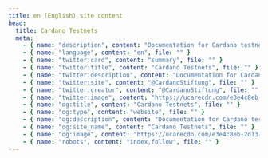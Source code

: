```yaml
---
title: en (English) site content
head:
  title: Cardano Testnets
  meta:
    - { name: "description", content: "Documentation for Cardano testnets.", file: "" }
    - { name: "language", content: "en", file: "" }
    - { name: "twitter:card", content: "summary", file: "" }
    - { name: "twitter:title", content: "Cardano Testnets", file: "" }
    - { name: "twitter:description", content: "Documentation for Cardano testnets.", file: "" }
    - { name: "twitter:site", content: "@CardanoStiftung", file: "" }
    - { name: "twitter:creator", content: "@CardanoStiftung", file: "" }
    - { name: "twitter:image", content: "https://ucarecdn.com/e3e4c8eb-2d13-4583-80cd-881490903513/", file: "" }
    - { name: "og:title", content: "Cardano Testnets", file: "" }
    - { name: "og:type", content: "website", file: "" }
    - { name: "og:description", content: "Documentation for Cardano testnets.", file: "" }
    - { name: "og:site_name", content: "Cardano Testnets", file: "" }
    - { name: "og:image", content: "https://ucarecdn.com/e3e4c8eb-2d13-4583-80cd-881490903513/", file: "" }
    - { name: "robots", content: "index,follow", file: "" }
---
```

